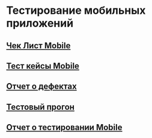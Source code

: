 # Тестирование мобильных приложений  
## [Чек Лист Mobile](https://docs.google.com/spreadsheets/d/1JYNOLWiSfOS2Aug7NAxAmzfAdppR1rbgnS4cP80w9PA/edit?gid=0#gid=0)  
## [Тест кейсы Mobile](https://drive.google.com/file/d/1h3WlFoGDIBoF3h-hoSFwb7TTyZBV8ITm/view)  
## [Отчет о дефектах](https://docs.google.com/spreadsheets/d/1w36Db0I5or1H_NHloHhK4Rt3qscvRw6e/edit?gid=1895111013#gid=1895111013)  
## [Тестовый прогон](https://drive.google.com/file/d/1HwqwF-1Dc2hGU9JdPsbd09CEVESOuPti/view)  
## [Отчет о тестировании Mobile](https://docs.google.com/document/d/1SH9ZnAMY1EwFO5I5LX6sTRMsj6gjpRBw/edit)
